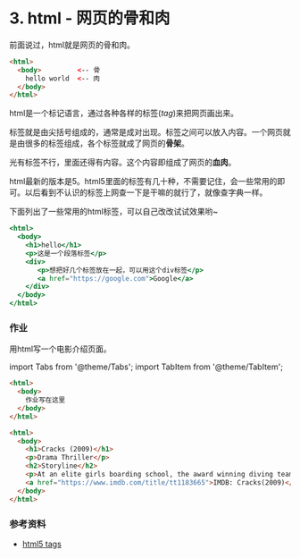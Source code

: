 # 3. html - 网页的骨和肉

前面说过，html就是网页的骨和肉。

```html title="hello.html"
<html>
  <body>         <-- 骨
    hello world  <-- 肉
  </body>
</html>
```

html是一个标记语言，通过各种各样的标签(_tag_)来把网页画出来。

标签就是由尖括号组成的，通常是成对出现。标签之间可以放入内容。一个网页就是由很多的标签组成，各个标签就成了网页的**骨架**。

光有标签不行，里面还得有内容。这个内容即组成了网页的**血肉**。

html最新的版本是5。html5里面的标签有几十种，不需要记住，会一些常用的即可。以后看到不认识的标签上网查一下是干嘛的就行了，就像查字典一样。

下面列出了一些常用的html标签，可以自己改改试试效果哟~

```jsx live
<html>
  <body>
    <h1>hello</h1>
    <p>这是一个段落标签</p>
    <div>
       <p>想把好几个标签放在一起，可以用这个div标签</p>
       <a href="https://google.com">Google</a>
    </div>
  </body>
</html>
```

### 作业

用html写一个电影介绍页面。

import Tabs from '@theme/Tabs';
import TabItem from '@theme/TabItem';

<Tabs>
  <TabItem value="homework" label="作业" default>

```html title="movie.html"
<html>
  <body>
    作业写在这里
  </body>
</html>
```

  </TabItem>
  <TabItem value="answer" label="参考答案">

```html title="movie.html" live
<html>
  <body>
    <h1>Cracks (2009)</h1>
    <p>Drama Thriller</p>
    <h2>Storyline</h2>
    <p>At an elite girls boarding school, the award winning diving team is considered the premier group of girls in the school. When a new girl from Spain, Fiamma, comes to the school and joins the team, the rest of the squad is jealous of her relationship with the coach and force her off the team and out of the school by bullying her. When the girl is forced to rejoin the group, they decide to let her into their social circle and begin to be as fascinated with her as their coach is. But things take a turn when the coach lets her fascination lead her too far...</p>
    <a href="https://www.imdb.com/title/tt1183665">IMDB: Cracks(2009)</a>
  </body>
</html>
```

  </TabItem>
</Tabs>

### 参考资料
- [html5 tags](https://www.w3schools.com/TAGs/)